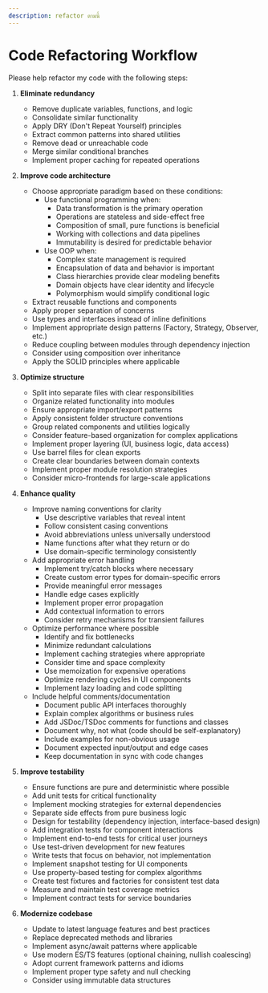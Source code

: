 ```yaml
---
description: refactor ตามนี้
---
```


# Code Refactoring Workflow

Please help refactor my code with the following steps:

1. **Eliminate redundancy**
   - Remove duplicate variables, functions, and logic
   - Consolidate similar functionality
   - Apply DRY (Don't Repeat Yourself) principles
   - Extract common patterns into shared utilities
   - Remove dead or unreachable code
   - Merge similar conditional branches
   - Implement proper caching for repeated operations

2. **Improve code architecture**
   - Choose appropriate paradigm based on these conditions:
     - Use functional programming when:
       - Data transformation is the primary operation
       - Operations are stateless and side-effect free
       - Composition of small, pure functions is beneficial
       - Working with collections and data pipelines
       - Immutability is desired for predictable behavior
     - Use OOP when:
       - Complex state management is required
       - Encapsulation of data and behavior is important
       - Class hierarchies provide clear modeling benefits
       - Domain objects have clear identity and lifecycle
       - Polymorphism would simplify conditional logic
   - Extract reusable functions and components
   - Apply proper separation of concerns
   - Use types and interfaces instead of inline definitions
   - Implement appropriate design patterns (Factory, Strategy, Observer, etc.)
   - Reduce coupling between modules through dependency injection
   - Consider using composition over inheritance
   - Apply the SOLID principles where applicable

3. **Optimize structure**
   - Split into separate files with clear responsibilities
   - Organize related functionality into modules
   - Ensure appropriate import/export patterns
   - Apply consistent folder structure conventions
   - Group related components and utilities logically
   - Consider feature-based organization for complex applications
   - Implement proper layering (UI, business logic, data access)
   - Use barrel files for clean exports
   - Create clear boundaries between domain contexts
   - Implement proper module resolution strategies
   - Consider micro-frontends for large-scale applications

4. **Enhance quality**
   - Improve naming conventions for clarity
     - Use descriptive variables that reveal intent
     - Follow consistent casing conventions
     - Avoid abbreviations unless universally understood
     - Name functions after what they return or do
     - Use domain-specific terminology consistently
   - Add appropriate error handling
     - Implement try/catch blocks where necessary
     - Create custom error types for domain-specific errors
     - Provide meaningful error messages
     - Handle edge cases explicitly
     - Implement proper error propagation
     - Add contextual information to errors
     - Consider retry mechanisms for transient failures
   - Optimize performance where possible
     - Identify and fix bottlenecks
     - Minimize redundant calculations
     - Implement caching strategies where appropriate
     - Consider time and space complexity
     - Use memoization for expensive operations
     - Optimize rendering cycles in UI components
     - Implement lazy loading and code splitting
   - Include helpful comments/documentation
     - Document public API interfaces thoroughly
     - Explain complex algorithms or business rules
     - Add JSDoc/TSDoc comments for functions and classes
     - Document why, not what (code should be self-explanatory)
     - Include examples for non-obvious usage
     - Document expected input/output and edge cases
     - Keep documentation in sync with code changes

5. **Improve testability**
   - Ensure functions are pure and deterministic where possible
   - Add unit tests for critical functionality
   - Implement mocking strategies for external dependencies
   - Separate side effects from pure business logic
   - Design for testability (dependency injection, interface-based design)
   - Add integration tests for component interactions
   - Implement end-to-end tests for critical user journeys
   - Use test-driven development for new features
   - Write tests that focus on behavior, not implementation
   - Implement snapshot testing for UI components
   - Use property-based testing for complex algorithms
   - Create test fixtures and factories for consistent test data
   - Measure and maintain test coverage metrics
   - Implement contract tests for service boundaries
   
6. **Modernize codebase**
   - Update to latest language features and best practices
   - Replace deprecated methods and libraries
   - Implement async/await patterns where applicable
   - Use modern ES/TS features (optional chaining, nullish coalescing)
   - Adopt current framework patterns and idioms
   - Implement proper type safety and null checking
   - Consider using immutable data structures